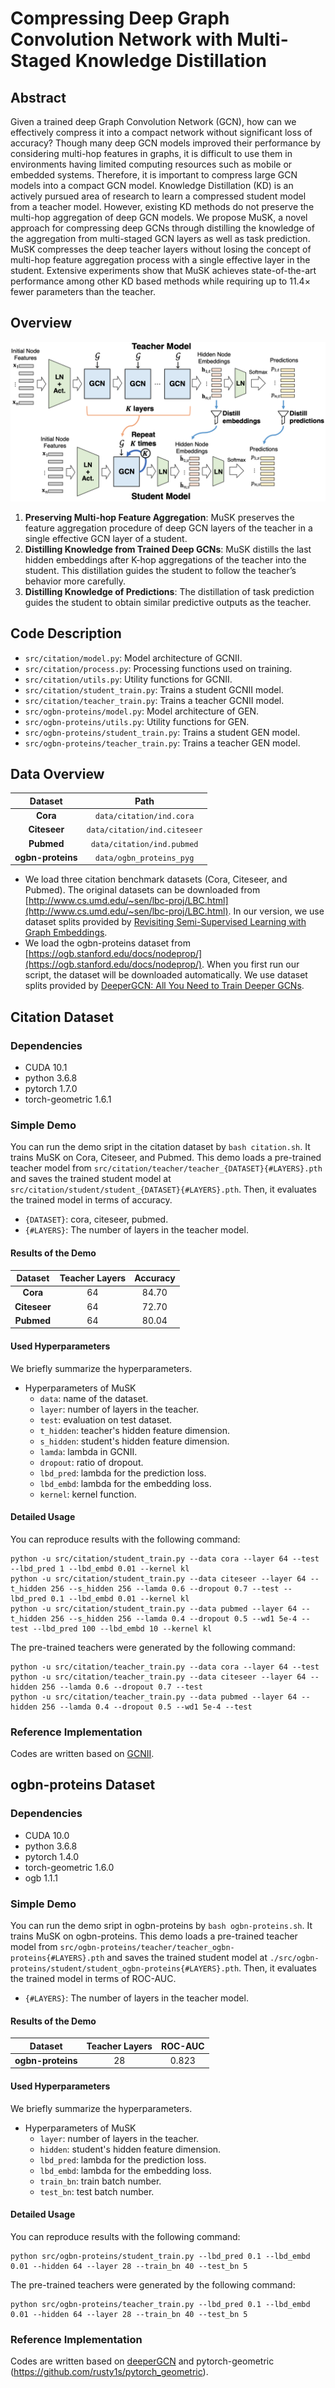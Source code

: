 # Compressing Deep Graph Convolution Network with Multi-Staged Knowledge Distillation

## Abstract
Given a trained deep Graph Convolution Network (GCN), how can we effectively compress it into a compact network without significant loss of accuracy? Though many deep GCN models improved their performance by considering multi-hop features in graphs, it is difficult to use them in environments having limited computing resources such as mobile or embedded systems. Therefore, it is important to compress large GCN models into a compact GCN model. Knowledge Distillation (KD) is an actively pursued area of research to learn a compressed student model from a teacher model. However, existing KD methods do not preserve the multi-hop aggregation of deep GCN models.
We propose MuSK, a novel approach for compressing deep GCNs through distilling the knowledge of the aggregation from multi-staged GCN layers as well as task prediction. MuSK compresses the deep teacher layers without losing the concept of multi-hop feature aggregation process with a single effective layer in the student. Extensive experiments show that MuSK achieves state-of-the-art performance among other KD based methods while requiring up to 11.4× fewer parameters than the teacher.

## Overview
![overview](./src/framework.jpg)
1. **Preserving Multi-hop Feature Aggregation**: MuSK preserves the feature aggregation procedure of deep GCN layers of the teacher in a single effective GCN layer of a student.
2. **Distilling Knowledge from Trained Deep GCNs**: MuSK distills the last hidden embeddings after K-hop aggregations of the teacher into the student. This distillation guides the student to follow the teacher’s behavior more carefully.
3. **Distilling Knowledge of Predictions**: The distillation of task prediction guides the student to obtain similar predictive outputs as the teacher.

## Code Description
- `src/citation/model.py`: Model architecture of GCNII.
- `src/citation/process.py`: Processing functions used on training.
- `src/citation/utils.py`: Utility functions for GCNII.
- `src/citation/student_train.py`: Trains a student GCNII model.
- `src/citation/teacher_train.py`: Trains a teacher GCNII model.
- `src/ogbn-proteins/model.py`: Model architecture of GEN.
- `src/ogbn-proteins/utils.py`: Utility functions for GEN.
- `src/ogbn-proteins/student_train.py`: Trains a student GEN model.
- `src/ogbn-proteins/teacher_train.py`: Trains a teacher GEN model.

## Data Overview
| **Dataset**      |                            **Path**                       | 
|:--------------:    |                          :----------:                      | 
|   **Cora**         |   `data/citation/ind.cora`   | 
| **Citeseer**     |    `data/citation/ind.citeseer`  | 
| **Pubmed**     | `data/citation/ind.pubmed`     | 
| **ogbn-proteins**     | `data/ogbn_proteins_pyg`  |  

- We load three citation benchmark datasets (Cora, Citeseer, and Pubmed).  The original datasets can be downloaded from [http://www.cs.umd.edu/~sen/lbc-proj/LBC.html](http://www.cs.umd.edu/~sen/lbc-proj/LBC.html).
    In our version, we use dataset splits provided by [Revisiting Semi-Supervised Learning with Graph Embeddings](https://github.com/kimiyoung/planetoid).
- We load the ogbn-proteins dataset from [https://ogb.stanford.edu/docs/nodeprop/](https://ogb.stanford.edu/docs/nodeprop/). When you first run our script, the dataset will be downloaded automatically. We use dataset splits provided by [DeeperGCN: All You Need to Train Deeper GCNs](https://github.com/lightaime/deep_gcns_torch/tree/master/examples/ogb).

## Citation Dataset

### Dependencies
- CUDA 10.1
- python 3.6.8
- pytorch 1.7.0
- torch-geometric 1.6.1

### Simple Demo
You can run the demo sript in the citation dataset by `bash citation.sh`.
It trains MuSK on Cora, Citeseer, and Pubmed.
This demo loads a pre-trained teacher model from `src/citation/teacher/teacher_{DATASET}{#LAYERS}.pth` and saves the trained student model at `src/citation/student/student_{DATASET}{#LAYERS}.pth`.
Then, it evaluates the trained model in terms of accuracy. 
- `{DATASET}`: cora, citeseer, pubmed.
- `{#LAYERS}`: The number of layers in the teacher model.

#### Results of the Demo
| **Dataset**      |   **Teacher Layers** |   **Accuracy** | 
|:--------------:    |:------:    |:------:    |
| **Cora**    | 64     | 84.70     |
| **Citeseer**   | 64     | 72.70     |
| **Pubmed**         | 64     | 80.04     |

#### Used Hyperparameters 
We briefly summarize the hyperparameters.

* Hyperparameters of MuSK
    - `data`: name of the dataset.
    - `layer`: number of layers in the teacher.
    - `test`: evaluation on test dataset.
    - `t_hidden`: teacher's hidden feature dimension.
    - `s_hidden`: student's hidden feature dimension.
    - `lamda`: lambda in GCNII.
    - `dropout`: ratio of dropout.
    - `lbd_pred`: lambda for the prediction loss.
    - `lbd_embd`: lambda for the embedding loss.
    - `kernel`: kernel function.

#### Detailed Usage
You can reproduce results with the following command:
```shell
python -u src/citation/student_train.py --data cora --layer 64 --test --lbd_pred 1 --lbd_embd 0.01 --kernel kl
python -u src/citation/student_train.py --data citeseer --layer 64 --t_hidden 256 --s_hidden 256 --lamda 0.6 --dropout 0.7 --test --lbd_pred 0.1 --lbd_embd 0.01 --kernel kl
python -u src/citation/student_train.py --data pubmed --layer 64 --t_hidden 256 --s_hidden 256 --lamda 0.4 --dropout 0.5 --wd1 5e-4 --test --lbd_pred 100 --lbd_embd 10 --kernel kl
```

The pre-trained teachers were generated by the following command:
```shell
python -u src/citation/teacher_train.py --data cora --layer 64 --test
python -u src/citation/teacher_train.py --data citeseer --layer 64 --hidden 256 --lamda 0.6 --dropout 0.7 --test
python -u src/citation/teacher_train.py --data pubmed --layer 64 --hidden 256 --lamda 0.4 --dropout 0.5 --wd1 5e-4 --test
```

### Reference Implementation
Codes are written based on [GCNII](https://github.com/chennnM/GCNII).


## ogbn-proteins Dataset

### Dependencies
- CUDA 10.0
- python 3.6.8
- pytorch 1.4.0
- torch-geometric 1.6.0
- ogb 1.1.1

### Simple Demo
You can run the demo sript in ogbn-proteins by `bash ogbn-proteins.sh`.
It trains MuSK on ogbn-proteins.
This demo loads a pre-trained teacher model from `src/ogbn-proteins/teacher/teacher_ogbn-proteins{#LAYERS}.pth` and saves the trained student model at `./src/ogbn-proteins/student/student_ogbn-proteins{#LAYERS}.pth`.
Then, it evaluates the trained model in terms of ROC-AUC. 
- `{#LAYERS}`: The number of layers in the teacher model.

#### Results of the Demo
| **Dataset**      |   **Teacher Layers** |  **ROC-AUC** | 
|:--------------:    |:--------------:   | :------------:    |
| **ogbn-proteins**    | 28     | 0.823     |

#### Used Hyperparameters 
We briefly summarize the hyperparameters.

* Hyperparameters of MuSK
    - `layer`: number of layers in the teacher.
    - `hidden`: student's hidden feature dimension.
    - `lbd_pred`: lambda for the prediction loss.
    - `lbd_embd`: lambda for the embedding loss.
    - `train_bn`: train batch number.
    - `test_bn`: test batch number.

#### Detailed Usage
You can reproduce results with the following command:
```shell
python src/ogbn-proteins/student_train.py --lbd_pred 0.1 --lbd_embd 0.01 --hidden 64 --layer 28 --train_bn 40 --test_bn 5
```

The pre-trained teachers were generated by the following command:
```shell
python src/ogbn-proteins/teacher_train.py --lbd_pred 0.1 --lbd_embd 0.01 --hidden 64 --layer 28 --train_bn 40 --test_bn 5
```

### Reference Implementation
Codes are written based on [deeperGCN](https://github.com/lightaime/deep_gcns_torch) and pytorch-geometric (https://github.com/rusty1s/pytorch_geometric).
